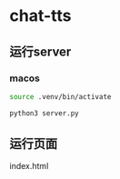 # chat-tts

## 运行server

### macos

```bash
source .venv/bin/activate

python3 server.py
```

## 运行页面

index.html

